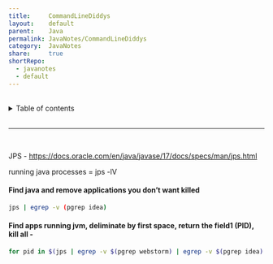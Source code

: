 ```yaml
---  
title:     CommandLineDiddys            
layout:    default            
parent:    Java            
permalink: JavaNotes/CommandLineDiddys            
category:  JavaNotes            
share:     true            
shortRepo:          
  - javanotes          
  - default            
---  
```

  
  
<br/>          
  
<details markdown="block">                
<summary>                
Table of contents                
</summary>                
{: .text-delta }                
1. TOC                
{:toc}                
</details>                
  
<br/>                
  
***                
  
<br/>                
  
JPS - https://docs.oracle.com/en/java/javase/17/docs/specs/man/jps.html  
  
running java processes = jps -lV  
  
#### Find java and remove applications you don’t want killed  
  
```bash          
jps | egrep -v (pgrep idea)          
```          
  
#### Find apps running jvm, deliminate by first space, return the field1 (PID), kill all -  
  
```bash          
for pid in $(jps | egrep -v $(pgrep webstorm) | egrep -v $(pgrep idea)| egrep -v $(pgrep jps) | cut -d' ' -f1); do kill -9 $pid; done          
```